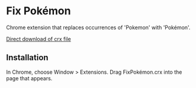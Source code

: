 Fix Pokémon
=============

Chrome extension that replaces occurrences of 'Pokemon' with 'Pokémon'.

[Direct download of crx file](https://github.com/osnr/fix-pok-mon/blob/master/FixPokémon.crx?raw=true)

Installation
------------

In Chrome, choose Window > Extensions.  Drag FixPokémon.crx into the page that appears.
